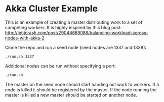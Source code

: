 Akka Cluster Example
====================

This is an example of creating a master distributing work to a set of competing workers. It is highly inspired by this blog post: http://letitcrash.com/post/29044669086/balancing-workload-across-nodes-with-akka-2

Clone the repo and run a seed node (seed nodes are 1337 and 1338):
```bash
./run.sh 1337
```
Additional nodes can be run without specifying a port:
```bash
./run.sh
```
The master on the seed node should start handing out work to workers. If a node is killed it should be registered by the master. If the node running the master is killed a new master should be started on another node.

